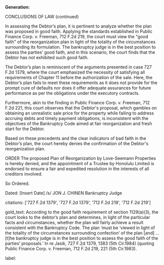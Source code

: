 **Generation:**

CONCLUSIONS OF LAW (continued)

In assessing the Debtor’s plan, it is pertinent to analyze whether the plan was proposed in good faith. Applying the standards established in Public Finance Corp. v. Freeman, 712 F.2d 219, the court must view the "good faith" of the reorganization plan in light of the totality of the circumstances surrounding its formulation. The bankruptcy judge is in the best position to assess the parties’ good faith, and in this scenario, the court finds that the Debtor has not exhibited such good faith.

The Debtor’s plan is reminiscent of the arguments presented in case 727 F.2d 1379, where the court emphasized the necessity of satisfying all requirements of Chapter 11 before the authorization of the sale. Here, the Debtor’s plan fails to meet these requirements as it does not provide for the prompt cure of defaults nor does it offer adequate assurances for future performance as per the obligations under the executory contracts.

Furthermore, akin to the finding in Public Finance Corp. v. Freeman, 712 F.2d 221, this court observes that the Debtor's proposal, which gambles on obtaining an unrealistic sale price for the property while failing to address accruing debts and timely payment obligations, is inconsistent with the objectives of the Bankruptcy Code aimed at fair reorganization and fresh start for the Debtor.

Based on these precedents and the clear indicators of bad faith in the Debtor’s plan, the court hereby denies the confirmation of the Debtor's reorganization plan.

ORDER
The proposed Plan of Reorganization by Love-Seemann Properties is hereby denied, and the appointment of a Trustee by Honolulu Limited is endorsed to ensure a fair and expedited resolution in the interests of all creditors involved.

So Ordered.

Dated: [Insert Date]
/s/ JON J. CHINEN
Bankruptcy Judge

citations: ['727 F.2d 1379', '727 F.2d 1379', '712 F.2d 219', '712 F.2d 219']

gold_text: According to the good faith requirement of section 1129(a)(3), the court looks to the debtor’s plan and determines, in light of the particular facts and circumstances, whether the plan will fairly achieve a result consistent with the Bankruptcy Code. The plan ‘must be ‘viewed in light of the totality of the circumstances surrounding confection’ of the plan [and] ... [t]he bankruptcy judge is in the best position to assess the good faith of the parties’ proposals.’ In re Jasik, 727 F.2d 1379, 1383 (5th Cir.1984) (quoting Public Finance Corp. v. Freeman, 712 F.2d 219, 221 (5th Cir.1983).

label: 